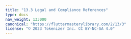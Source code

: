```yaml
---
title: "13.3 Legal and Compliance References"
type: docs
nav_weight: 133000
canonical: "https://fluttermasterylibrary.com/2/13/3"
license: "© 2023 Tokenizer Inc. CC BY-NC-SA 4.0"
---
```

